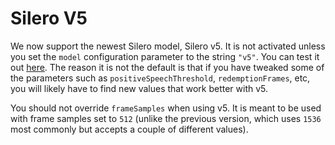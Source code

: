 # Silero V5

We now support the newest Silero model, Silero v5. It is not activated unless you set the `model` configuration parameter to the string `"v5"`. You can test it out [here](https://test.vad.ricky0123.com/#opts=%7B%22positiveSpeechThreshold%22%3A0.5%2C%22negativeSpeechThreshold%22%3A0.35%2C%22preSpeechPadFrames%22%3A3%2C%22redemptionFrames%22%3A24%2C%22frameSamples%22%3A512%2C%22minSpeechFrames%22%3A9%2C%22submitUserSpeechOnPause%22%3Afalse%2C%22baseAssetPath%22%3A%22https%3A%2F%2Fcdn.jsdelivr.net%2Fnpm%2F%40ricky0123%2Fvad-web%400.0.20%2Fdist%2F%22%2C%22onnxWASMBasePath%22%3A%22https%3A%2F%2Fcdn.jsdelivr.net%2Fnpm%2Fonnxruntime-web%401.14.0%2Fdist%2F%22%2C%22model%22%3A%22v5%22%2C%22startOnLoad%22%3Atrue%2C%22userSpeakingThreshold%22%3A0.6%7D). The reason it is not the default is that if you have tweaked some of the parameters such as `positiveSpeechThreshold`, `redemptionFrames`, etc, you will likely have to find new values that work better with v5.

You should not override `frameSamples` when using v5. It is meant to be used with frame samples set to `512` (unlike the previous version, which uses `1536` most commonly but accepts a couple of different values).